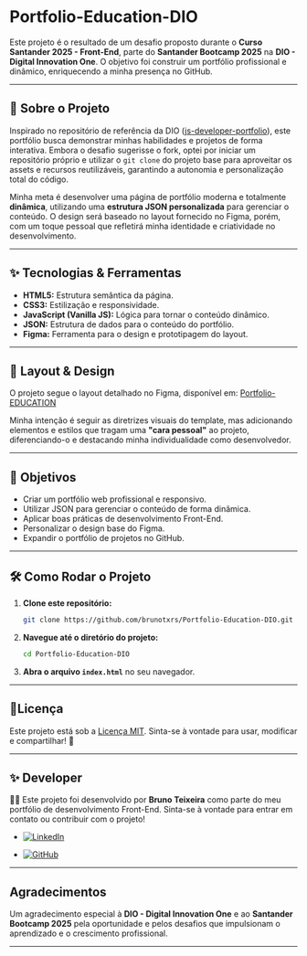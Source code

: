 # Portfolio-Education-DIO

Este projeto é o resultado de um desafio proposto durante o **Curso Santander 2025 - Front-End**, parte do **Santander Bootcamp 2025** na **DIO - Digital Innovation One**. O objetivo foi construir um portfólio profissional e dinâmico, enriquecendo a minha presença no GitHub.

-----

## 🚀 Sobre o Projeto

Inspirado no repositório de referência da DIO ([js-developer-portfolio](https://github.com/digitalinnovationone/js-developer-portfolio)), este portfólio busca demonstrar minhas habilidades e projetos de forma interativa. Embora o desafio sugerisse o fork, optei por iniciar um repositório próprio e utilizar o `git clone` do projeto base para aproveitar os assets e recursos reutilizáveis, garantindo a autonomia e personalização total do código.

Minha meta é desenvolver uma página de portfólio moderna e totalmente **dinâmica**, utilizando uma **estrutura JSON personalizada** para gerenciar o conteúdo. O design será baseado no layout fornecido no Figma, porém, com um toque pessoal que refletirá minha identidade e criatividade no desenvolvimento.

-----

## ✨ Tecnologias & Ferramentas

  * **HTML5:** Estrutura semântica da página.
  * **CSS3:** Estilização e responsividade.
  * **JavaScript (Vanilla JS):** Lógica para tornar o conteúdo dinâmico.
  * **JSON:** Estrutura de dados para o conteúdo do portfólio.
  * **Figma:** Ferramenta para o design e prototipagem do layout.

-----

## 🎨 Layout & Design

O projeto segue o layout detalhado no Figma, disponível em:
[Portfolio-EDUCATION](https://www.figma.com/file/g6zA6klLrCWZAp76tzoVJZ/Portfolio---EDUCATION?node-id=0%3A1)

Minha intenção é seguir as diretrizes visuais do template, mas adicionando elementos e estilos que tragam uma **"cara pessoal"** ao projeto, diferenciando-o e destacando minha individualidade como desenvolvedor.

-----

## 🎯 Objetivos

  * Criar um portfólio web profissional e responsivo.
  * Utilizar JSON para gerenciar o conteúdo de forma dinâmica.
  * Aplicar boas práticas de desenvolvimento Front-End.
  * Personalizar o design base do Figma.
  * Expandir o portfólio de projetos no GitHub.

-----

## 🛠️ Como Rodar o Projeto


1.  **Clone este repositório:**
    ```bash
    git clone https://github.com/brunotxrs/Portfolio-Education-DIO.git
    ```
2.  **Navegue até o diretório do projeto:**
    ```bash
    cd Portfolio-Education-DIO
    ```
3.  **Abra o arquivo `index.html`** no seu navegador.

-----

## 📜Licença
Este projeto está sob a [Licença MIT](./License). Sinta-se à vontade para usar, modificar e compartilhar\! 🚀

-----

## ✨ Developer
👨‍💻 Este projeto foi desenvolvido por <strong>Bruno Teixeira</strong> como parte do meu portfólio de desenvolvimento Front-End. Sinta-se à vontade para entrar em contato ou contribuir com o projeto!

- [![LinkedIn](https://custom-icon-badges.demolab.com/badge/LinkedIn-0A66C2?logo=linkedin-white&logoColor=fff)](https://www.linkedin.com/in/brunotxrs/)

- [![GitHub](https://img.shields.io/badge/GitHub-%23121011.svg?logo=github&logoColor=white)](https://github.com/brunotxrs)


-----

## Agradecimentos

Um agradecimento especial à **DIO - Digital Innovation One** e ao **Santander Bootcamp 2025** pela oportunidade e pelos desafios que impulsionam o aprendizado e o crescimento profissional.

-----
